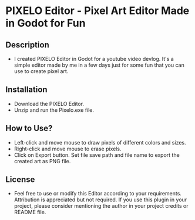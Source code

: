 # PIXELO Editor - Pixel Art Editor Made in Godot for Fun

## Description
- I created PIXELO Editor in Godot for a youtube video devlog. It's a simple editor made by me in a few days just for some fun that you can use to create pixel art.

## Installation
- Download the PIXELO Editor.
- Unzip and run the Pixelo.exe file.

## How to Use?
- Left-click and move mouse to draw pixels of different colors and sizes.
- Right-click and move mouse to erase pixels.
- Click on Export button. Set file save path and file name to export the created art as PNG file.
  
## License
- Feel free to use or modify this Editor according to your requirements. Attribution is appreciated but not required. If you use this plugin in your project, please consider mentioning the author in your project credits or README file.
